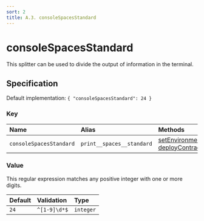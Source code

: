 ```yaml
---
sort: 2
title: A.3. consoleSpacesStandard
---
```


# consoleSpacesStandard

This splitter can be used to divide the output of information in the terminal.


## Specification

Default implementation: ```{ "consoleSpacesStandard": 24 }```

### Key

| **Name** | **Alias** | **Methods** | **Category** |  
|:--|:--|:--|:--|
| ```consoleSpacesStandard``` | ```print__spaces__standard``` | [setEnvironment](../methods/setEnvironment.html#options), [deployContract](../methods/deployContract.html#options) | [General](../options/#general) |

### Value

This regular expression matches any positive integer with one or more digits.

| **Default** | **Validation** | **Type** |
|:--|:--|:--|
| ```24``` | ```^[1-9]\d*$``` | ```integer``` |

